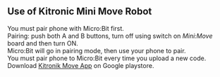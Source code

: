 ## Use of Kitronic Mini Move Robot  

You must pair phone with Micro:Bit first.  
Pairing: push both A and B buttons, turn off using switch on _Mini:Move_ board and then turn ON.  
Micro:Bit will go in pairing mode, then use your phone to pair.  
You must pair phone to Micro:Bit every time you upload a new code.  
Download [Kitronik Move App](https://play.google.com/store/apps/details?id=com.kitronik.blemove&hl=it) on Google playstore.
